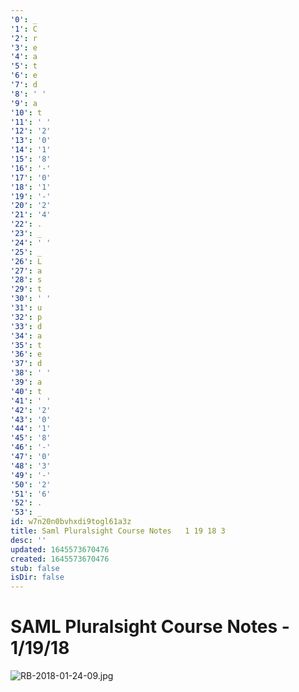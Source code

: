 ```yaml
---
'0': _
'1': C
'2': r
'3': e
'4': a
'5': t
'6': e
'7': d
'8': ' '
'9': a
'10': t
'11': ' '
'12': '2'
'13': '0'
'14': '1'
'15': '8'
'16': '-'
'17': '0'
'18': '1'
'19': '-'
'20': '2'
'21': '4'
'22': .
'23': _
'24': ' '
'25': _
'26': L
'27': a
'28': s
'29': t
'30': ' '
'31': u
'32': p
'33': d
'34': a
'35': t
'36': e
'37': d
'38': ' '
'39': a
'40': t
'41': ' '
'42': '2'
'43': '0'
'44': '1'
'45': '8'
'46': '-'
'47': '0'
'48': '3'
'49': '-'
'50': '2'
'51': '6'
'52': .
'53': _
id: w7n20n0bvhxdi9togl61a3z
title: Saml Pluralsight Course Notes   1 19 18 3
desc: ''
updated: 1645573670476
created: 1645573670476
stub: false
isDir: false
---
```


# SAML Pluralsight Course Notes - 1/19/18


![RB-2018-01-24-09.jpg](/assets/rb-2018-01-24-09-dkc0sa57i81y.jpg)

